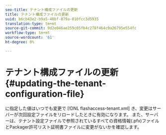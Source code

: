 ```yaml
---
seo-title: テナント構成ファイルの更新
title: テナント構成ファイルの更新
uuid: b6cb43e2-b9a5-40bf-879a-010fcc3d5935
translation-type: tm+mt
source-git-commit: 9d2e046ae259c05fb4c278f464c9a26795e554fc
workflow-type: tm+mt
source-wordcount: '61'
ht-degree: 0%

---
```



# テナント構成ファイルの更新{#updating-the-tenant-configuration-file}

に指定した値はいつでも変更で [!DNL flashaccess-tenant.xml] き、変更はサーバーが次回設定ファイルをリロードしたときに有効になります。 また、サーバーは、テナント設定ファイルで参照されているすべての資格情報(.pfx)ファイルとPackager許可リスト証明書ファイルに変更がないかを確認します。
